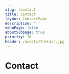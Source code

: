 ```yaml
---
slug: /contact
title: Contact
layout: ContactPage
description: ' '
menuPage: false
aboutSubpage: true
priority: 10
header: /assets/thefair.jpg
---
```


# Contact
